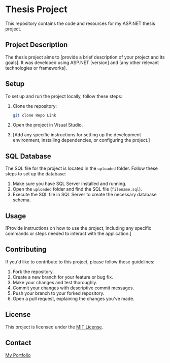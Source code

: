 


# Thesis Project

This repository contains the code and resources for my ASP.NET thesis project.

## Project Description

The thesis project aims to [provide a brief description of your project and its goals]. It was developed using ASP.NET [version] and [any other relevant technologies or frameworks].

## Setup

To set up and run the project locally, follow these steps:

1. Clone the repository:

   ```bash
   git clone Repo Link
   ```

2. Open the project in Visual Studio.
3. [Add any specific instructions for setting up the development environment, installing dependencies, or configuring the project.]

## SQL Database

The SQL file for the project is located in the `uploaded` folder. Follow these steps to set up the database:

1. Make sure you have SQL Server installed and running.
2. Open the `uploaded` folder and find the SQL file (`filename.sql`).
3. Execute the SQL file in SQL Server to create the necessary database schema.

## Usage

[Provide instructions on how to use the project, including any specific commands or steps needed to interact with the application.]

## Contributing
If you'd like to contribute to this project, please follow these guidelines:

1. Fork the repository.
2. Create a new branch for your feature or bug fix.
3. Make your changes and test thoroughly.
4. Commit your changes with descriptive commit messages.
5. Push your branch to your forked repository.
6. Open a pull request, explaining the changes you've made.

## License
This project is licensed under the [MIT License](LICENSE).

## Contact
[My Portfolio](www.theofficialjosh.com.ng)



